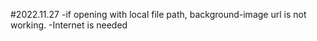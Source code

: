 #2022.11.27
-if opening with local file path, background-image url is not working.
-Internet is needed  
